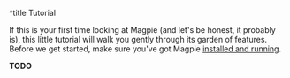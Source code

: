 ^title Tutorial

If this is your first time looking at Magpie (and let's be honest, it probably is), this little tutorial will walk you gently through its garden of features. Before we get started, make sure you've got Magpie [installed and running](index.html).

**TODO**